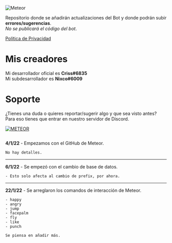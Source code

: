 ![Meteor](https://i.imgur.com/r54VvVA.png "el mejor bot")

Repositorio donde se añadirán actualizaciones del Bot y donde podrán subir **errores/sugerencias**.   
_No se publicará el código del bot_.

[Política de Privacidad](https://nxco.gitbook.io/meteor-pp)

# Mis creadores
Mi desarrollador oficial es **Criss#6835**  
Mi subdesarrollador es **Nixco#6009**

# Soporte
¿Tienes una duda o quieres reportar/sugerir algo y que sea visto antes?  
Para eso tienes que entrar en nuestro servidor de Discord.

[![METEOR](https://discordapp.com/api/guilds/726828313410142309/embed.png?style=banner3)](https://discord.gg/twsQ4aJ)


```

```


**4/1/22** - Empezamos con el GitHub de Meteor.
```
No hay detalles.
``` 

---------------------------------------------------------

**6/1/22** - Se empezó con el cambio de base de datos.
```
- Esto solo afecta al cambio de prefix, por ahora.
``` 

---------------------------------------------------------

**22/1/22** - Se arreglaron los comandos de interacción de Meteor.
```
- happy
- angry
- jump
- facepalm
- fly
- like
- punch 

Se piensa en añadir más.
``` 
 
